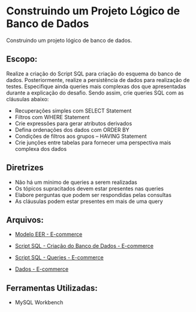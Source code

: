 # Construindo um Projeto Lógico de Banco de Dados

Construindo um projeto lógico de banco de dados.

## Escopo:

Realize a criação do Script SQL para criação do esquema do banco de dados. Posteriormente, realize a persistência de dados para realização de testes. 
Especifique ainda queries mais complexas dos que apresentadas durante a explicação do desafio. Sendo assim, crie queries SQL com as cláusulas abaixo:
- Recuperações simples com SELECT Statement
- Filtros com WHERE Statement
- Crie expressões para gerar atributos derivados
- Defina ordenações dos dados com ORDER BY
- Condições de filtros aos grupos – HAVING Statement
- Crie junções entre tabelas para fornecer uma perspectiva mais complexa dos dados

## Diretrizes
  - Não há um mínimo de queries a serem realizadas
  - Os tópicos supracitados devem estar presentes nas queries
  - Elabore perguntas que podem ser respondidas pelas consultas
  - As cláusulas podem estar presentes em mais de uma query

## Arquivos:

- [Modelo EER - E-commerce](https://github.com/bccalegari/sql_database_specialist_dio/blob/main/1.Modelo%20de%20Entidade%20Relacional%20com%20Banco%20De%20Dados/Refinando%20um%20Projeto%20Conceitual%20de%20Banco%20de%20Dados%20%E2%80%93%20E-COMMERCE/e_commerce_refinado_dio.pdf)

- [Script SQL - Criação do Banco de Dados - E-commerce](https://github.com/bccalegari/sql_database_specialist_dio/blob/main/2.Explorando%20a%20Linguagem%20de%20Consulta%20a%20Banco%20de%20Dados%20SQL/1.Construindo%20seu%20Primeiro%20Projeto%20L%C3%B3gico%20de%20Banco%20de%20Dados/e-commerce_refinado_dio_bd.sql)

- [Script SQL - Queries - E-commerce](https://github.com/bccalegari/sql_database_specialist_dio/blob/main/2.Explorando%20a%20Linguagem%20de%20Consulta%20a%20Banco%20de%20Dados%20SQL/1.Construindo%20seu%20Primeiro%20Projeto%20L%C3%B3gico%20de%20Banco%20de%20Dados/e-commerce_refinado_dio_query.sql)

- [Dados - E-commerce](https://github.com/bccalegari/sql_database_specialist_dio/tree/main/2.Explorando%20a%20Linguagem%20de%20Consulta%20a%20Banco%20de%20Dados%20SQL/1.Construindo%20seu%20Primeiro%20Projeto%20L%C3%B3gico%20de%20Banco%20de%20Dados/dados)

## Ferramentas Utilizadas:

- MySQL Workbench
